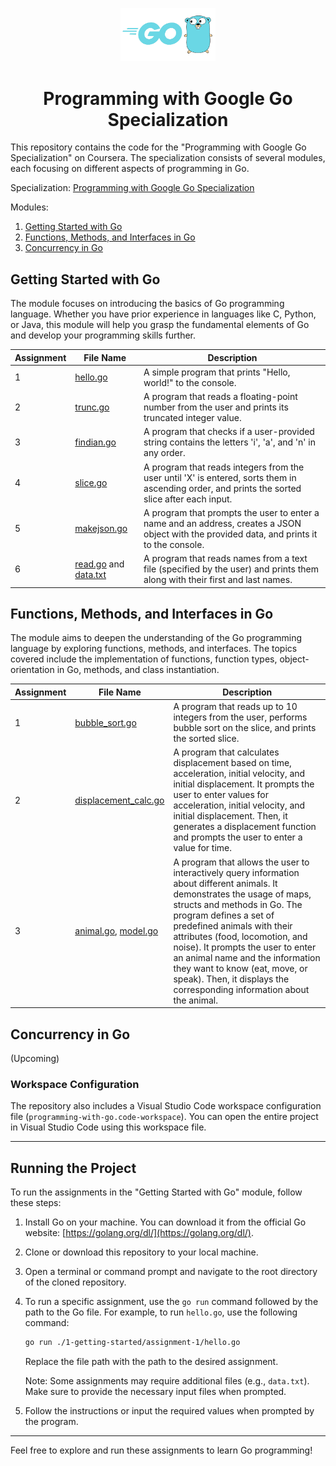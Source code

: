 <p align="center">
  <img src="src/go-logo.png" alt="Go Logo" width="30%">
</p>

<h1 align="center">Programming with Google Go Specialization</h1>

This repository contains the code for the "Programming with Google Go Specialization" on Coursera. The specialization
consists of several modules, each focusing on different aspects of programming in Go.

Specialization: [Programming with Google Go Specialization](https://www.coursera.org/specializations/google-golang)

Modules:
1. [Getting Started with Go](https://www.coursera.org/learn/golang-getting-started?specialization=google-golang)
2. [Functions, Methods, and Interfaces in Go](https://www.coursera.org/learn/golang-functions-methods?specialization=google-golang)
3. [Concurrency in Go](https://www.coursera.org/learn/golang-concurrency?specialization=google-golang)

## Getting Started with Go

The module focuses on introducing the basics of Go programming language. Whether you have prior experience in languages
like C, Python, or Java, this module will help you grasp the fundamental elements of Go and develop your programming
skills further.

| Assignment | File Name                                                                                                     | Description                                                                                                                                    |
|------------|---------------------------------------------------------------------------------------------------------------|------------------------------------------------------------------------------------------------------------------------------------------------|
| 1          | [hello.go](./1-getting-started/assignment-1/hello.go)                                                         | A simple program that prints "Hello, world!" to the console.                                                                                   |
| 2          | [trunc.go](./1-getting-started/assignment-2/trunc.go)                                                         | A program that reads a floating-point number from the user and prints its truncated integer value.                                             |
| 3          | [findian.go](./1-getting-started/assignment-3/findian.go)                                                     | A program that checks if a user-provided string contains the letters 'i', 'a', and 'n' in any order.                                           |
| 4          | [slice.go](./1-getting-started/assignment-4/slice.go)                                                         | A program that reads integers from the user until 'X' is entered, sorts them in ascending order, and prints the sorted slice after each input. |
| 5          | [makejson.go](./1-getting-started/assignment-5/makejson.go)                                                   | A program that prompts the user to enter a name and an address, creates a JSON object with the provided data, and prints it to the console.    |
| 6          | [read.go](./1-getting-started/assignment-6/read.go) and [data.txt](./1-getting-started/assignment-6/data.txt) | A program that reads names from a text file (specified by the user) and prints them along with their first and last names.                     |

## Functions, Methods, and Interfaces in Go

The module aims to deepen the understanding of the Go programming language by exploring functions, methods, and
interfaces. The topics covered include the implementation of functions, function types, object-orientation in Go,
methods, and class instantiation.

| Assignment | File Name                                                                                                                                | Description                                                                                                                                                                                                                                                                                                                                                                                                                              |
|------------|------------------------------------------------------------------------------------------------------------------------------------------|------------------------------------------------------------------------------------------------------------------------------------------------------------------------------------------------------------------------------------------------------------------------------------------------------------------------------------------------------------------------------------------------------------------------------------------|
| 1          | [bubble_sort.go](./2-functions-methods-interfaces/assignment-1/bubble-sort.go)                                                           | A program that reads up to 10 integers from the user, performs bubble sort on the slice, and prints the sorted slice.                                                                                                                                                                                                                                                                                                                    |
| 2          | [displacement_calc.go](./2-functions-methods-interfaces/assignment-2/displacement_calc.go)                                               | A program that calculates displacement based on time, acceleration, initial velocity, and initial displacement. It prompts the user to enter values for acceleration, initial velocity, and initial displacement. Then, it generates a displacement function and prompts the user to enter a value for time.                                                                                                                             |
| 3          | [animal.go](./2-functions-methods-interfaces/assignment-3/animal.go), [model.go](./2-functions-methods-interfaces/assignment-3/model.go) | A program that allows the user to interactively query information about different animals. It demonstrates the usage of maps, structs and methods in Go. The program defines a set of predefined animals with their attributes (food, locomotion, and noise). It prompts the user to enter an animal name and the information they want to know (eat, move, or speak). Then, it displays the corresponding information about the animal. |

## Concurrency in Go

(Upcoming)

### Workspace Configuration

The repository also includes a Visual Studio Code workspace configuration file (`programming-with-go.code-workspace`).
You can open the entire project in Visual Studio Code using this workspace file.

---

## Running the Project

To run the assignments in the "Getting Started with Go" module, follow these steps:

1. Install Go on your machine. You can download it from the official Go
   website: [https://golang.org/dl/](https://golang.org/dl/).

2. Clone or download this repository to your local machine.

3. Open a terminal or command prompt and navigate to the root directory of the cloned repository.

4. To run a specific assignment, use the `go run` command followed by the path to the Go file. For example, to
   run `hello.go`, use the following command:

   ```bash
   go run ./1-getting-started/assignment-1/hello.go
   ```

   Replace the file path with the path to the desired assignment.

   Note: Some assignments may require additional files (e.g., `data.txt`). Make sure to provide the necessary input
   files when prompted.

5. Follow the instructions or input the required values when prompted by the program.

---

Feel free to explore and run these assignments to learn Go programming!
